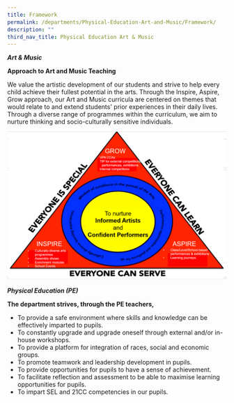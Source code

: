 ```yaml
---
title: Framework
permalink: /departments/Physical-Education-Art-and-Music/Framework/
description: ""
third_nav_title: Physical Education Art & Music
---
```

**_Art & Music_**

**Approach to Art and Music Teaching**

We value the artistic development of our students and strive to help every child achieve their fullest potential in the arts. Through the Inspire, Aspire, Grow approach, our Art and Music curricula are centered on themes that would relate to and extend students' prior experiences in their daily lives. Through a diverse range of programmes within the curriculum, we aim to nurture thinking and socio-culturally sensitive individuals.

![](/images/DepartmentsSubPage/PAMDepartment2022/pam.png)

**_Physical Education (PE)_**

**The department strives, through the PE teachers,**

*   To provide a safe environment where skills and knowledge can be effectively imparted to pupils.
*   To constantly upgrade and upgrade oneself through external and/or in-house workshops.
*   To provide a platform for integration of races, social and economic groups.
*   To promote teamwork and leadership development in pupils.
*   To provide opportunities for pupils to have a sense of achievement.
*   To facilitate reflection and assessment to be able to maximise learning opportunities for pupils.
*   To impart SEL and 21CC competencies in our pupils.